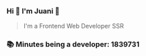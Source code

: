 ### Hi 👋 I&#39;m Juani 🦁

> I&#39;m a Frontend Web Developer SSR

### 📚 Minutes being a developer: 1839731
